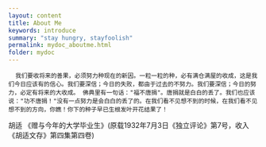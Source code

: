 ```yaml
---
layout: content
title: About Me
keywords: introduce 
summary: "stay hungry, stayfoolish"
permalink: mydoc_aboutme.html
folder: mydoc
---
```



`  我们要收将来的善果，必须努力种现在的新因。一粒一粒的种，必有满仓满屋的收成，这是我们今日应该有的信心。我们要深信；今日的失败，都由于过去的不努力。我们要深信；今日的努力，必定有将来的大收成。
佛典里有一句话："福不唐捐"。唐捐就是白白的丢了。我们也应该说："功不唐捐！"没有一点努力是会白白的丢了的。在我们看不见想不到的时候，在我们看不见想不到的方向，你瞧！你下的种子早已生根发叶开花结果了！`

胡适 《赠与今年的大学毕业生》(原载1932年7月3日《独立评论》第7号，收入《胡适文存》第四集第四卷)





